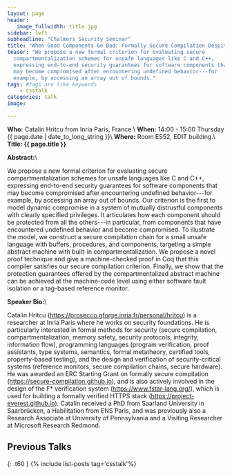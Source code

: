 ```yaml
---
layout: page
header:
   image_fullwidth: title.jpg
sidebar: left
subheadline: "Chalmers Security Seminar"
title: "When Good Components Go Bad: Formally Secure Compilation Despite Dynamic Compromise"
teaser: "We propose a new formal criterion for evaluating secure
  compartmentalization schemes for unsafe languages like C and C++,
  expressing end-to-end security guarantees for software components that
  may become compromised after encountering undefined behavior---for
  example, by accessing an array out of bounds."
tags: #tags are like keywords
    - csstalk
categories: talk
image:

---
```

**Who:** Catalin Hritcu from Inria Paris, France \\
**When:**  14:00 - 15:00 Thursday {{ page.date | date_to_long_string }}\\
**Where:**  Room ES52, EDIT building.\\
**Title: {{ page.title }}**

**Abstract:**\\

We propose a new formal criterion for evaluating secure
compartmentalization schemes for unsafe languages like C and C++,
expressing end-to-end security guarantees for software components that
may become compromised after encountering undefined behavior---for
example, by accessing an array out of bounds. Our criterion is the
first to model dynamic compromise in a system of mutually distrustful
components with clearly specified privileges. It articulates how each
component should be protected from all the others---in particular,
from components that have encountered undefined behavior and become
compromised.
To illustrate the model, we construct a secure compilation chain for a
small unsafe language with buffers, procedures, and components,
targeting a simple abstract machine with built-in
compartmentalization. We propose a novel proof technique and give a
machine-checked proof in Coq that this compiler satisfies our secure
compilation criterion. Finally, we show that the protection guarantees
offered by the compartmentalized abstract machine can be achieved at
the machine-code level using either software fault isolation or a
tag-based reference monitor.

**Speaker Bio:**\\

Catalin Hritcu (https://prosecco.gforge.inria.fr/personal/hritcu) is a
researcher at Inria Paris where he works on security foundations. He
is particularly interested in formal methods for security (secure
compilation, compartmentalization, memory safety, security protocols,
integrity, information flow), programming languages (program
verification, proof assistants, type systems, semantics, formal
metatheory, certified tools, property-based testing), and the design
and verification of security-critical systems (reference monitors,
secure compilation chains, secure hardware). He was awarded an ERC
Starting Grant on formally secure compilation
(https://secure-compilation.github.io), and is also actively involved
in the design of the F* verification system
(https://www.fstar-lang.org/), which is used for building a formally
verified HTTPS stack (https://project-everest.github.io). Catalin
received a PhD from Saarland University in Saarbrücken, a Habilitation
from ENS Paris, and was previously also a Research Associate at
University of Pennsylvania and a Visiting Researcher at Microsoft
Research Redmond.

## Previous Talks
{: .t60 }
{% include list-posts tag='csstalk'%}

